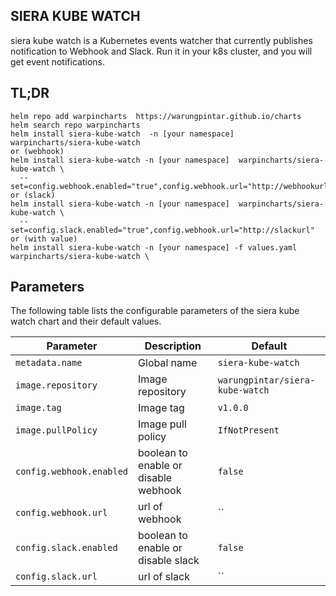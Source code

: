 ## SIERA KUBE WATCH

siera kube watch is a Kubernetes events watcher that currently publishes notification to Webhook and Slack. Run it in your k8s cluster, and you will get event notifications.

## TL;DR

```
helm repo add warpincharts  https://warungpintar.github.io/charts
helm search repo warpincharts
helm install siera-kube-watch  -n [your namespace]  warpincharts/siera-kube-watch
or (webhook)
helm install siera-kube-watch -n [your namespace]  warpincharts/siera-kube-watch \
  --set=config.webhook.enabled="true",config.webhook.url="http://webhookurl"
or (slack)
helm install siera-kube-watch -n [your namespace]  warpincharts/siera-kube-watch \
  --set=config.slack.enabled="true",config.webhook.url="http://slackurl"  
or (with value)
helm install siera-kube-watch -n [your namespace] -f values.yaml warpincharts/siera-kube-watch \

```

## Parameters

The following table lists the configurable parameters of the siera kube watch chart and their default values.

| Parameter                                | Description                                                                                                                 | Default                                                 |
|------------------------------------------|-----------------------------------------------------------------------------------------------------------------------------|---------------------------------------------------------|
| `metadata.name       `                   | Global name                                                                                                                 | `siera-kube-watch`                                      |
| `image.repository`                       | Image repository                                                                                                            | `warungpintar/siera-kube-watch`                         |
| `image.tag`                              | Image tag                                                                                                                   | `v1.0.0`                                                |
| `image.pullPolicy`                       | Image pull policy                                                                                                           | `IfNotPresent`                                          |
| `config.webhook.enabled`                 | boolean to enable or disable webhook                                                                                        | `false`                                                 |
| `config.webhook.url`                     | url of webhook                                                                                                              | ``                                                      |
| `config.slack.enabled`                   | boolean to enable or disable slack                                                                                          | `false`                                                 |
| `config.slack.url`                       | url of slack                                                                                                                | ``                                                      |



